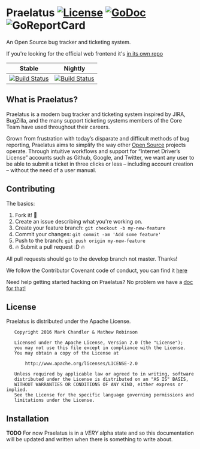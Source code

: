 # Praelatus [![License](https://img.shields.io/badge/license-Apache-blue.svg)](https://github.com/chasinglogic/praelatus/blob/master/LICENSE) [![GoDoc](https://godoc.org/github.com/praelatus/backend?status.svg)](https://godoc.org/github.com/praelatus/backend) ![GoReportCard](https://goreportcard.com/badge/github.com/praelatus/backend)
An Open Source bug tracker and ticketing system.

If you're looking for the official web frontend it's
[in its own repo](https://github.com/praelatus/frontend)

| Stable | Nightly |
|:------:|:-------:|
| [![Build Status](https://travis-ci.org/praelatus/backend.svg?branch=master)](https://travis-ci.org/praelatus/backend) | [![Build Status](https://travis-ci.org/praelatus/backend.svg?branch=develop)](https://travis-ci.org/praelatus/backend) |

## What is Praelatus?

Praelatus is a modern bug tracker and ticketing system inspired by JIRA, BugZilla, and the many support ticketing systems members of the Core Team have used throughout their careers.

Grown from frustration with today’s disparate and difficult methods of bug reporting, Praelatus aims to simplify the way other [Open Source](https://opensource.org/) projects operate. Through intuitive workflows and support for “Internet Driver’s License” accounts such as Github, Google, and Twitter, we want any user to be able to submit a ticket in three clicks or less – including account creation – without the need of a user manual.

## Contributing

The basics:

1. Fork it! :fork_and_knife:
2. Create an issue describing what you're working on.
3. Create your feature branch: `git checkout -b my-new-feature`
4. Commit your changes: `git commit -am 'Add some feature'`
5. Push to the branch: `git push origin my-new-feature`
6. :fire: Submit a pull request :D :fire:

All pull requests should go to the develop branch not master. Thanks!

We follow the Contributor Covenant code of conduct, you can find it
[here](https://github.com/chasinglogic/praelatus/blob/master/CODE_OF_CONDUCT.md)

Need help getting started hacking on Praelatus? No problem we have a
[doc for that!](https://github.com/chasinglogic/praelatus/blob/develop/CONTRIBUTING.md)

## License

Praelatus is distributed under the Apache License.

```
   Copyright 2016 Mark Chandler & Mathew Robinson

   Licensed under the Apache License, Version 2.0 (the "License");
   you may not use this file except in compliance with the License.
   You may obtain a copy of the License at

       http://www.apache.org/licenses/LICENSE-2.0

   Unless required by applicable law or agreed to in writing, software
   distributed under the License is distributed on an "AS IS" BASIS,
   WITHOUT WARRANTIES OR CONDITIONS OF ANY KIND, either express or implied.
   See the License for the specific language governing permissions and
   limitations under the License.
```

## Installation

**TODO** For now Praelatus is in a *VERY* alpha state and so this documentation
will be updated and written when there is something to write about.
